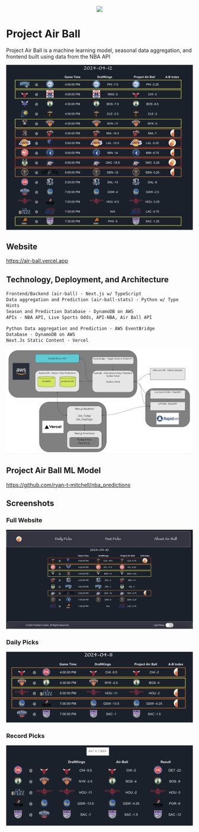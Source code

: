 <div align="center">
<img max-height='200px' src='air-ball/public/air-ball.png'>
</div>

# Project Air Ball
Project Air Ball is a machine learning model, seasonal data aggregation, and 
frontend built using data from the NBA API

<img max-height='400px' src='air-ball/public/dailypicks.png'>

## Website
https://air-ball.vercel.app

## Technology, Deployment, and Architecture
```
Frontend/Backend (air-ball) - Next.js w/ TypeScript
Data aggregation and Prediction (air-ball-stats) - Python w/ Type Hints
Season and Prediction Database - DynamoDB on AWS
APIs - NBA API, Live Sports Odds, API-NBA, Air Ball API
```
```
Python Data aggregation and Prediction - AWS EventBridge
Database - DynamoDB on AWS
Next.Js Static Content - Vercel
```
<img max-height='200px' src='air-ball/public/architecture.png'>

## Project Air Ball ML Model
https://github.com/ryan-t-mitchell/nba_predictions

## Screenshots
### Full Website
<img max-height='200px' src='air-ball/public/fullsite.png'>

### Daily Picks
<img max-height='200px' src='air-ball/public/dailypicks2.png'>

### Record Picks
<img max-height='200px' src='air-ball/public/recordpicks.png'>
